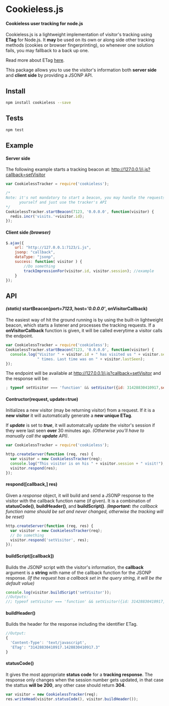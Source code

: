 # Cookieless.js
#### Cookieless user tracking for node.js

Cookieless.js is a lightweight implementation of visitor's tracking using **ETag** for Node.js. It **may** be used on its own or along side other tracking methods (cookies or browser fingerprinting), so whenever one solution fails, you may fallback to a back up one.

Read more about ETag [here](http://www.w3.org/Protocols/rfc2616/rfc2616-sec14.html#sec14.19).

This package allows you to use the visitor's information both **server side** and **client side** by providing a JSONP API.

## Install
```bash
npm install cookieless --save
```

## Tests
```bash
npm test
```

## Example
#### Server side
The following example starts a tracking beacon at: http://127.0.0.1/i.js?callback=setVisitor
```javascript
var CookielessTracker = require('cookieless');

/*
Note: it's not mandatory to start a beacon, you may handle the requests
      yourself and just use the tracker's API
*/
CookielessTracker.startBeacon(7123, '0.0.0.0', function(visitor) {
  redis.incr('visits.'+visitor.id);
});
```
#### Client side *(browser)*
```javascript
$.ajax({
    url: "http://127.0.0.1:7123/i.js",
    jsonp: "callback",
    dataType: "jsonp",
    success: function( visitor ) {
        //Do something
        trackImpressionFor(visitor.id, visitor.session); //example
    }
});
```

## API
#### *(static)* startBeacon(port=*7123*, host=*'0.0.0.0'*, onVisitorCallback)
The easiest way of hit the ground running is by using the built-in lightweight beacon, which starts a listener and processes the tracking requests. If a **onVisitorCallback** function is given, it will be called everytime a visitor calls the endpoint.
```javascript
var CookielessTracker = require('cookieless');
CookielessTracker.startBeacon(7123, '0.0.0.0', function(visitor) {
  console.log("Visitor " + visitor.id + " has visited us " + visitor.session +
              " times. Last time was on " + visitor.lastSeen);
});
```
The endpoint will be available at http://127.0.0.1/i.js?callback=setVisitor and the response will be:
```javascript
; typeof setVisitor === 'function' && setVisitor({id: 31428830410917,session: 3,lastSeen: 1428830410917});
```
#### Contructor(request, update=true)
Initializes a new visitor (may be returning visitor) from a request. If it is a **new visitor** it will automatically generate a **new unique ETag**.

If **_update_** is set to **_true_**, it will automatcally update the visitor's session if they were last seen **over** 30 minutes ago. _(Otherwise you'll have to manually call the **update** API)_.
```javascript
var CookielessTracker = require('cookieless');

http.createServer(function (req, res) {
  var visitor = new CookielessTracker(req);
  console.log("This visitor is on his " + visitor.session + " visit!");
  visitor.respond(res);
});
```
#### respond([callback,] res)
Given a *response* object, it will build and send a JSONP response to the visitor with the callback function name (if given). It is a combination of **statusCode()**, **buildHeader()**, and **buildScript()**.
_(**Important:** the callback function name should be set and never changed, otherwise the tracking will be reset)_
```javascript
http.createServer(function (req, res) {
  var visitor = new CookielessTracker(req);
  // Do something
  visitor.respond('setVisitor', res);
});
```
#### buildScript([callback])
Builds the JSONP script with the visitor's information, the **callback** argument is a **string** with name of the callback function for the JSONP response. _(If the request has a callback set in the query string, it will be the default value)_
```javascript
console.log(visitor.buildScript('setVisitor'));
//Outputs:
//; typeof setVisitor === 'function' && setVisitor({id: 31428830410917,session: 3,lastSeen: 1428830410917});
```
#### buildHeader()
Builds the header for the response including the identifier ETag.
```javascript
//Output:
{
  'Content-Type': 'text/javascript',
  'ETag': "31428830410917.1428830410917.3"
}
```
#### statusCode()
It gives the most appropriate **status code** for a **tracking response**. The response only changes when the session number gets updated, in that case the stattus **will be 200**, any other case should return **304**.
```javascript
var visitor = new CookielessTracker(req);
res.writeHead(visitor.statusCode(), visitor.buildHeader());
```

